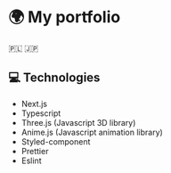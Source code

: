 # 🌍 My portfolio
🇵🇱 🇯🇵
## 💻 Technologies
- Next.js
- Typescript
- Three.js (Javascript 3D library)
- Anime.js (Javascript animation library)
- Styled-component
- Prettier
- Eslint

## 
